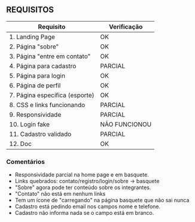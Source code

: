 ## REQUISITOS

| Requisito   | Verificação |
| ----------- | ----------- |
| 1. Landing Page      | OK       |
| 2. Página "sobre" 	|	OK      |
| 3. Página "entre em contato" | OK |
| 4. Página para cadastro | PARCIAL |
| 5. Página para login | OK |
| 6. Página de perfil | OK |
| 7. Página específica (esporte) | OK |
| 8. CSS e links funcionando | PARCIAL |
| 9. Responsividade | PARCIAL |
| 10. Login fake | NÃO FUNCIONOU |
| 11. Cadastro validado | PARCIAL |
| 12. Doc | OK |

### Comentários

- Responsividade parcial na home page e em basquete.
- Links quebrados: contato/registro/login/sobre -> basquete
- "Sobre" agora pode ter conteúdo sobre os integrantes.
- "Contato" não está em nenhum links
- Tem um ícone de "carregando" na página basquete que não sai nunca
- Cadastro está pedindo email nos campos nome e telefone.
- Cadastro não informa nada se o campo está em branco.